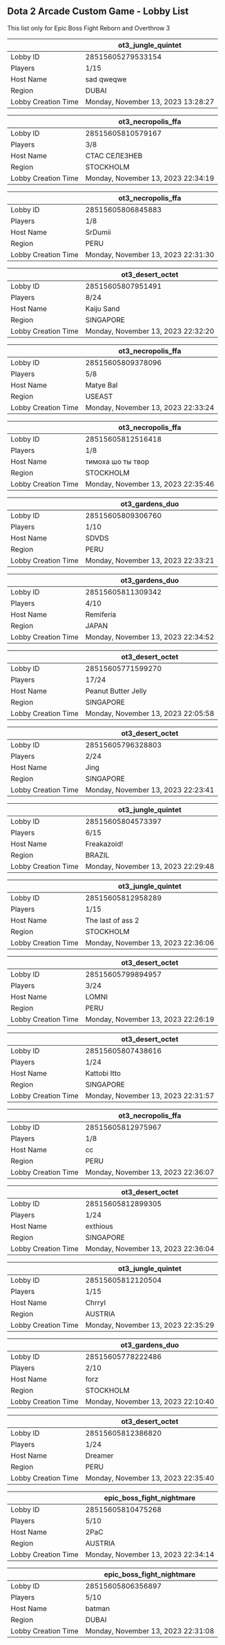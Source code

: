 ## Dota 2 Arcade Custom Game - Lobby List

This list only for Epic Boss Fight Reborn and Overthrow 3

|  | ot3_jungle_quintet |
| ------ | ------ |
| Lobby ID | 28515605279533154 |
| Players | 1/15 |
| Host Name | sad qweqwe |
| Region | DUBAI |
| Lobby Creation Time | Monday, November 13, 2023 13:28:27 |


|  | ot3_necropolis_ffa |
| ------ | ------ |
| Lobby ID | 28515605810579167 |
| Players | 3/8 |
| Host Name | СТАС СЕЛЕЗНЕВ |
| Region | STOCKHOLM |
| Lobby Creation Time | Monday, November 13, 2023 22:34:19 |


|  | ot3_necropolis_ffa |
| ------ | ------ |
| Lobby ID | 28515605806845883 |
| Players | 1/8 |
| Host Name | SrDumii |
| Region | PERU |
| Lobby Creation Time | Monday, November 13, 2023 22:31:30 |


|  | ot3_desert_octet |
| ------ | ------ |
| Lobby ID | 28515605807951491 |
| Players | 8/24 |
| Host Name | Kaiju Sand |
| Region | SINGAPORE |
| Lobby Creation Time | Monday, November 13, 2023 22:32:20 |


|  | ot3_necropolis_ffa |
| ------ | ------ |
| Lobby ID | 28515605809378096 |
| Players | 5/8 |
| Host Name | Matye Bal |
| Region | USEAST |
| Lobby Creation Time | Monday, November 13, 2023 22:33:24 |


|  | ot3_necropolis_ffa |
| ------ | ------ |
| Lobby ID | 28515605812516418 |
| Players | 1/8 |
| Host Name | тимоха шо ты твор |
| Region | STOCKHOLM |
| Lobby Creation Time | Monday, November 13, 2023 22:35:46 |


|  | ot3_gardens_duo |
| ------ | ------ |
| Lobby ID | 28515605809306760 |
| Players | 1/10 |
| Host Name | SDVDS |
| Region | PERU |
| Lobby Creation Time | Monday, November 13, 2023 22:33:21 |


|  | ot3_gardens_duo |
| ------ | ------ |
| Lobby ID | 28515605811309342 |
| Players | 4/10 |
| Host Name | Remiferia |
| Region | JAPAN |
| Lobby Creation Time | Monday, November 13, 2023 22:34:52 |


|  | ot3_desert_octet |
| ------ | ------ |
| Lobby ID | 28515605771599270 |
| Players | 17/24 |
| Host Name | Peanut Butter Jelly |
| Region | SINGAPORE |
| Lobby Creation Time | Monday, November 13, 2023 22:05:58 |


|  | ot3_desert_octet |
| ------ | ------ |
| Lobby ID | 28515605796328803 |
| Players | 2/24 |
| Host Name | Jing |
| Region | SINGAPORE |
| Lobby Creation Time | Monday, November 13, 2023 22:23:41 |


|  | ot3_jungle_quintet |
| ------ | ------ |
| Lobby ID | 28515605804573397 |
| Players | 6/15 |
| Host Name | Freakazoid! |
| Region | BRAZIL |
| Lobby Creation Time | Monday, November 13, 2023 22:29:48 |


|  | ot3_jungle_quintet |
| ------ | ------ |
| Lobby ID | 28515605812958289 |
| Players | 1/15 |
| Host Name | The last of ass 2 |
| Region | STOCKHOLM |
| Lobby Creation Time | Monday, November 13, 2023 22:36:06 |


|  | ot3_desert_octet |
| ------ | ------ |
| Lobby ID | 28515605799894957 |
| Players | 3/24 |
| Host Name | LOMNI |
| Region | PERU |
| Lobby Creation Time | Monday, November 13, 2023 22:26:19 |


|  | ot3_desert_octet |
| ------ | ------ |
| Lobby ID | 28515605807438616 |
| Players | 1/24 |
| Host Name | Kattobi Itto |
| Region | SINGAPORE |
| Lobby Creation Time | Monday, November 13, 2023 22:31:57 |


|  | ot3_necropolis_ffa |
| ------ | ------ |
| Lobby ID | 28515605812975967 |
| Players | 1/8 |
| Host Name | cc |
| Region | PERU |
| Lobby Creation Time | Monday, November 13, 2023 22:36:07 |


|  | ot3_desert_octet |
| ------ | ------ |
| Lobby ID | 28515605812899305 |
| Players | 1/24 |
| Host Name | exthious |
| Region | SINGAPORE |
| Lobby Creation Time | Monday, November 13, 2023 22:36:04 |


|  | ot3_jungle_quintet |
| ------ | ------ |
| Lobby ID | 28515605812120504 |
| Players | 1/15 |
| Host Name | ChrryI |
| Region | AUSTRIA |
| Lobby Creation Time | Monday, November 13, 2023 22:35:29 |


|  | ot3_gardens_duo |
| ------ | ------ |
| Lobby ID | 28515605778222486 |
| Players | 2/10 |
| Host Name | forz |
| Region | STOCKHOLM |
| Lobby Creation Time | Monday, November 13, 2023 22:10:40 |


|  | ot3_desert_octet |
| ------ | ------ |
| Lobby ID | 28515605812386820 |
| Players | 1/24 |
| Host Name | Dreamer |
| Region | PERU |
| Lobby Creation Time | Monday, November 13, 2023 22:35:40 |


|  | epic_boss_fight_nightmare |
| ------ | ------ |
| Lobby ID | 28515605810475268 |
| Players | 5/10 |
| Host Name | 2PaC |
| Region | AUSTRIA |
| Lobby Creation Time | Monday, November 13, 2023 22:34:14 |


|  | epic_boss_fight_nightmare |
| ------ | ------ |
| Lobby ID | 28515605806356897 |
| Players | 5/10 |
| Host Name | batman |
| Region | DUBAI |
| Lobby Creation Time | Monday, November 13, 2023 22:31:08 |


